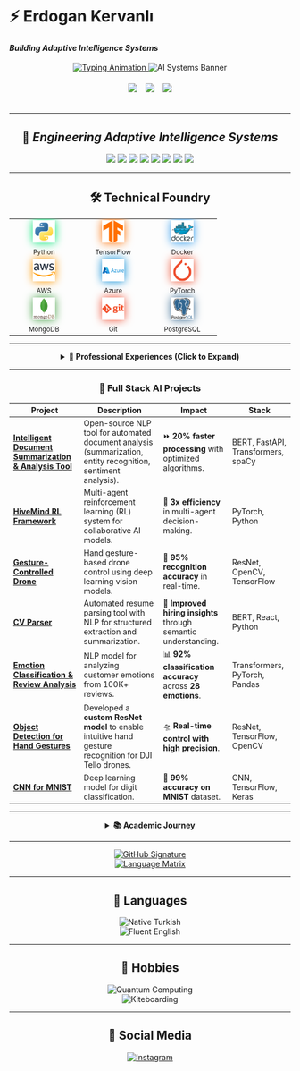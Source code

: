 # ⚡ **Erdogan Kervanlı**  
#### *Building Adaptive Intelligence Systems*

<div align="center">
  <!-- Animated Header with Gradient Text -->
  <a href="https://git.io/typing-svg">
    <img src="https://readme-typing-svg.herokuapp.com?font=Fira+Code&weight=600&size=24&duration=4000&pause=1000&color=00E676&center=true&vCenter=true&width=600&lines=AI+Systems+Architect+%F0%9F%A4%96;PhD+Researcher+in+AI+%7C+AI+Engineer+%F0%9F%93%9A;" alt="Typing Animation"/>
  </a>
<!-- Animated Neural Network Banner -->
<img src="https://media.giphy.com/media/ftAyb0CG1FNAIZt4SO/giphy.gif" 
     width="40%" 
     alt="AI Systems Banner"/>

<!-- Social Links with Enhanced UI -->
<div align="center" style="padding: 20px 0; display: flex; justify-content: center; gap: 15px;">
  <a href="https://www.linkedin.com/in/kervanli/" target="_blank" style="text-decoration: none;">
    <img src="https://img.shields.io/badge/-LinkedIn-0A66C2?style=for-the-badge&logo=linkedin&logoColor=white&labelColor=1C2B3E" 
         style="transition: transform 0.3s ease, opacity 0.3s ease;" 
         onmouseover="this.style.transform='scale(1.1)'; this.style.opacity='0.9';" 
         onmouseout="this.style.transform='scale(1)'; this.style.opacity='1';"/>
  </a>
  
  <a href="https://github.com/erdogan98" target="_blank" style="text-decoration: none;">
    <img src="https://img.shields.io/badge/-Code_Repository-181717?style=for-the-badge&logo=github&logoColor=white&labelColor=1C2B3E" 
         style="transition: transform 0.3s ease, opacity 0.3s ease;" 
         onmouseover="this.style.transform='scale(1.1)'; this.style.opacity='0.9';" 
         onmouseout="this.style.transform='scale(1)'; this.style.opacity='1';"/>
  </a>

  <a href="mailto:ekervanli@outlook.com" style="text-decoration: none;">
    <img src="https://img.shields.io/badge/-Contact-00E676?style=for-the-badge&logo=protonmail&logoColor=white&labelColor=1C2B3E" 
         style="transition: transform 0.3s ease, opacity 0.3s ease;" 
         onmouseover="this.style.transform='scale(1.1)'; this.style.opacity='0.9';" 
         onmouseout="this.style.transform='scale(1)'; this.style.opacity='1';"/>
  </a>
</div>


---

## 🧠 *Engineering Adaptive Intelligence Systems*

<div align="center">
  <!-- Precision-Tuned Skill Matrix -->
  <img src="https://img.shields.io/badge/-Deep%20Learning-00E676?style=flat-square&logo=keras&logoColor=1C2B3E&labelColor=1C2B3E"/> 
  <img src="https://img.shields.io/badge/-Collaborative%20RL-A020F0?style=flat-square&logo=pytorch&logoColor=1C2B3E&labelColor=1C2B3E"/>
  <img src="https://img.shields.io/badge/-Parallel%20Computing-00C7B7?style=flat-square&logo=openmpi&logoColor=1C2B3E&labelColor=1C2B3E"/>
  <img src="https://img.shields.io/badge/-Distributed%20Systems-FF9900?style=flat-square&logo=apachespark&logoColor=1C2B3E&labelColor=1C2B3E"/>
  <img src="https://img.shields.io/badge/-Computer%20Vision-326CE5?style=flat-square&logo=opencv&logoColor=1C2B3E&labelColor=1C2B3E"/>
  <img src="https://img.shields.io/badge/-Model%20Optimization-47A248?style=flat-square&logo=nvidia&logoColor=1C2B3E&labelColor=1C2B3E"/>
  <img src="https://img.shields.io/badge/-MLOps-FF5733?style=flat-square&logo=githubactions&logoColor=1C2B3E&labelColor=1C2B3E"/>
  <img src="https://img.shields.io/badge/-LLMOps-8E44AD?style=flat-square&logo=fastapi&logoColor=1C2B3E&labelColor=1C2B3E"/>
</div>


---

## 🛠 **Technical Foundry**

<div align="center">
  <!-- Interactive Tech Grid -->
  <table>
    <tr>
      <td align="center" width="110">
        <img src="https://raw.githubusercontent.com/devicons/devicon/master/icons/python/python-original.svg" width="40" style="filter: drop-shadow(0 0 8px #00E676)"/><br>
        <sub>Python</sub>
      </td>
      <td align="center" width="110">
        <img src="https://raw.githubusercontent.com/devicons/devicon/master/icons/tensorflow/tensorflow-original.svg" width="40" style="filter: drop-shadow(0 0 8px #FF6F00)"/><br>
        <sub>TensorFlow</sub>
      </td>
      <td align="center" width="110">
        <img src="https://raw.githubusercontent.com/devicons/devicon/master/icons/docker/docker-original-wordmark.svg" width="40" style="filter: drop-shadow(0 0 8px #2496ED)"/><br>
        <sub>Docker</sub>
      </td>
    </tr>
    <tr>
      <td align="center">
        <img src="https://raw.githubusercontent.com/devicons/devicon/master/icons/amazonwebservices/amazonwebservices-original-wordmark.svg" width="40" style="filter: drop-shadow(0 0 8px #FF9900)"/><br>
        <sub>AWS</sub>
      </td>
      <td align="center">
        <img src="https://raw.githubusercontent.com/devicons/devicon/master/icons/azure/azure-original-wordmark.svg" width="40" style="filter: drop-shadow(0 0 8px #0089D6)"/><br>
        <sub>Azure</sub>
      </td>
      <td align="center">
        <img src="https://raw.githubusercontent.com/devicons/devicon/master/icons/pytorch/pytorch-original.svg" width="40" style="filter: drop-shadow(0 0 8px #EE4C2C)"/><br>
        <sub>PyTorch</sub>
      </td>
    </tr>
    <tr>
      <td align="center">
        <img src="https://raw.githubusercontent.com/devicons/devicon/master/icons/mongodb/mongodb-original-wordmark.svg" width="40" style="filter: drop-shadow(0 0 8px #47A248)"/><br>
        <sub>MongoDB</sub>
      </td>
      <td align="center">
        <img src="https://raw.githubusercontent.com/devicons/devicon/master/icons/git/git-plain-wordmark.svg" width="40" style="filter: drop-shadow(0 0 8px #F14E32)"/><br>
        <sub>Git</sub>
      </td>
      <td align="center">
        <img src="https://raw.githubusercontent.com/devicons/devicon/master/icons/postgresql/postgresql-original-wordmark.svg" width="40" style="filter: drop-shadow(0 0 8px #336791)"/><br>
        <sub>PostgreSQL</sub>
      </td>
    </tr>
  </table>
</div>

---

<details>
<summary><b>🚀 Professional Experiences (Click to Expand)</b></summary>

### **AI Engineer | Stamina AI/ExoChat**  
`2024 - Present`  
- Engineered document pipeline handling 
- Designed neural search architecture  
- Architected hybrid SQL/vector database schema

### **AI Consultant | Remote**  
`2024 - Present`  
- Optimized models for **35% latency reduction**  
- Deployed distributed training across **Multiple GPUs**  
- Automated client workflows with **CI/CD pipelines**

### **Data Scientist | ViperSoft Tech**  
`2023 - 2024`  
- Authored emotion classifier (**F1-score: 0.92**)  
- Reduced ETL pipeline costs by **40%** via Spark optimization  
- Scraped/analyzed **100K+ reviews** for sentiment insights

</details>

---

### **🔭 Full Stack AI Projects**  

| Project | Description | Impact | Stack |  
|---------|------------|--------|-------|  
| **[Intelligent Document Summarization & Analysis Tool](https://github.com/erdogan98/Intelligent-Document-Summarization-and-Analysis-Tool)** | Open-source NLP tool for automated document analysis (summarization, entity recognition, sentiment analysis). | ⏩ **20% faster processing** with optimized algorithms. | BERT, FastAPI, Transformers, spaCy |  
| **[HiveMind RL Framework](https://github.com/erdogan98)** | Multi-agent reinforcement learning (RL) system for collaborative AI models. | 🚀 **3x efficiency** in multi-agent decision-making. | PyTorch, Python |  
| **[Gesture-Controlled Drone](https://github.com/erdogan98)** | Hand gesture-based drone control using deep learning vision models. | 🎯 **95% recognition accuracy** in real-time. | ResNet, OpenCV, TensorFlow |  
| **[CV Parser](https://github.com/erdogan98)** | Automated resume parsing tool with NLP for structured extraction and summarization. | 📄 **Improved hiring insights** through semantic understanding. | BERT, React, Python |  
| **[Emotion Classification & Review Analysis](https://github.com/erdogan98)** | NLP model for analyzing customer emotions from 100K+ reviews. | 📊 **92% classification accuracy** across **28 emotions**. | Transformers, PyTorch, Pandas |  
| **[Object Detection for Hand Gestures](https://github.com/erdogan98)** | Developed a **custom ResNet model** to enable intuitive hand gesture recognition for DJI Tello drones. | 🛸 **Real-time control with high precision**. | ResNet, TensorFlow, OpenCV |  
| **[CNN for MNIST](https://github.com/erdogan98)** | Deep learning model for digit classification. | 🔢 **99% accuracy on MNIST** dataset. | CNN, TensorFlow, Keras |  

---

<details>
<summary><b>📚 Academic Journey</b></summary>

### **PhD in Artificial Intelligence**  
📍 *Cyprus International University* | *2024 – Present*  
- **Research Focus:** Expanding on the HiveMind framework from MSc research to develop **efficient, intelligent, and scalable language models**.  
- Investigating **innovative methodologies** to enhance **LLM performance for real-world applications**.  
- **GPA:** 4.0  

### **MSc in Artificial Intelligence**  
📍 *University of Kent, Canterbury* | *2022 – 2023*  
- **Thesis:** *"From A3C to HiveMind: Exploring Collaborative Learning in Gridworld Dynamics"*  
- **Research Highlights:**  
  - Developed **HiveMind RL Framework**, a **collaborative reinforcement learning** system for **multi-agent** environments.  
  - Experimented with **custom RL models** in **Gridworld**, optimizing distributed and adaptive AI systems.  
  - Applied **advanced reinforcement learning techniques** to improve **scalability and learning efficiency**.  
- **Award:** **Merit** (for outstanding academic performance).  

### **BSc in Computer Science**  
📍 *Canterbury Christ Church University* | *2018 – 2022*  
- **Specialization:** Software Development, **High-Performance Computing (HPC)**, and Algorithm Design.  
- **Key Projects:**  
  - Designed **computational algorithms** for complex problem-solving.  
  - Applied **object-oriented programming** principles to software development.  
  - Worked on various **programming frameworks** to develop **scalable applications**.  

</details>


---

<!-- GitHub Ecosystem -->
[![GitHub Signature](https://github-readme-stats.vercel.app/api?username=erdogan98&show_icons=true&theme=nightowl&hide_border=true&bg_color=1C2B3E&title_color=00E676&icon_color=00C7B7)](https://github.com/erdogan98)  
[![Language Matrix](https://github-readme-stats.vercel.app/api/top-langs/?username=erdogan98&layout=compact&theme=nightowl&hide_border=true&bg_color=1C2B3E&title_color=00E676)](https://github.com/anuraghazra/github-readme-stats)

---

## 💬 **Languages**
![Native Turkish](https://img.shields.io/badge/-Native_Turkish-00E676?style=flat-square&logo=duolingo)  
![Fluent English](https://img.shields.io/badge/-Fluent_English-00C7B7?style=flat-square&logo=mdnwebdocs)

---

## 🎯 **Hobbies**
![Quantum Computing](https://img.shields.io/badge/-Quantum_Computing-FF9900?style=flat-square&logo=quantum)  
![Kiteboarding](https://img.shields.io/badge/-Kiteboarding-326CE5?style=flat-square&logo=paragliding)  

---

## 📱 **Social Media**
[![Instagram](https://img.shields.io/badge/-Instagram-E4405F?style=flat-square&logo=instagram&logoColor=white)](https://www.instagram.com/erdogankervanli)

